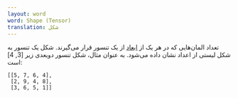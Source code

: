 ```yaml
---
layout: word
word: Shape (Tensor)
translation: شکل
---
```


تعداد المان‌هایی که در هر یک از [ابعاد](/D/dimensions) از یک تنسور قرار می‌گیرند. شکل یک تنسور به شکل لیستی از اعداد نشان داده می‌شود. به عنوان مثال، شکل تنسور دوبعدی زیر \[3, 4] است:

```
[[5, 7, 6, 4],
 [2, 9, 4, 8],
 [3, 6, 5, 1]]
```

